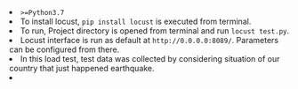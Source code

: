 <li><code>>=Python3.7</code></li>
<li>To install locust, <code>pip install locust</code> is executed from terminal.</li>
<li>To run, Project directory is opened from terminal and run <code>locust test.py</code>.</li>
<li>Locust interface is run as default at <code>http://0.0.0.0:8089/</code>. Parameters can be configured from there.</li>
<li>In this load test, test data was collected by considering situation of our country that just happened earthquake.<li>

